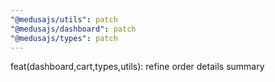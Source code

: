 ```yaml
---
"@medusajs/utils": patch
"@medusajs/dashboard": patch
"@medusajs/types": patch
---
```


feat(dashboard,cart,types,utils): refine order details summary
